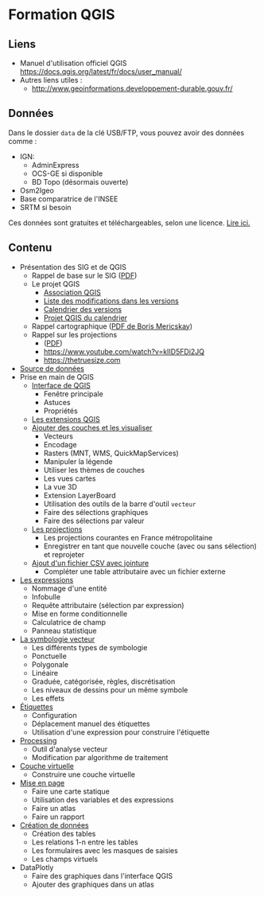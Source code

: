 # Formation QGIS

## Liens

* Manuel d'utilisation officiel QGIS https://docs.qgis.org/latest/fr/docs/user_manual/
* Autres liens utiles :
    * http://www.geoinformations.developpement-durable.gouv.fr/

## Données

Dans le dossier `data` de la clé USB/FTP, vous pouvez avoir des données comme :
 
* IGN:
    * AdminExpress
    * OCS-GE si disponible
    * BD Topo (désormais ouverte)
* Osm2Igeo
* Base comparatrice de l'INSEE
* SRTM si besoin

Ces données sont gratuites et téléchargeables, selon une licence. [Lire ici.](./source-de-donnees.md)

## Contenu

* Présentation des SIG et de QGIS
    * Rappel de base sur le SIG ([PDF](./media/pdf/01_intro_sig_formats.pdf))
    * Le projet QGIS
        * [Association QGIS](https://www.qgis.org/fr/site/getinvolved/governance/index.html) 
        * [Liste des modifications dans les versions](https://changelog.qgis.org/en/qgis/)
        * [Calendrier des versions](https://www.qgis.org/fr/site/getinvolved/development/roadmap.html#release-schedule)
        * [Projet QGIS du calendrier](https://github.com/Gustry/qgis-roadmap-project)
    * Rappel cartographique ([PDF de Boris Mericskay](./media/pdf/semiologie_graphique.pdf))
    * Rappel sur les projections
        * ([PDF](./media/pdf/02_projections.pdf))
        * https://www.youtube.com/watch?v=kIID5FDi2JQ
        * https://thetruesize.com
* [Source de données](./source-de-donnees.md)
* Prise en main de QGIS
    * [Interface de QGIS](./interface.md)
        * Fenêtre principale
        * Astuces
        * Propriétés
    * [Les extensions QGIS](./extensions.md)
    * [Ajouter des couches et les visualiser](./ajout-couches.md)
        * Vecteurs
        * Encodage
        * Rasters (MNT, WMS, QuickMapServices)
        * Manipuler la légende
        * Utiliser les thèmes de couches
        * Les vues cartes
        * La vue 3D
        * Extension LayerBoard
        * Utilisation des outils de la barre d'outil `vecteur`
        * Faire des sélections graphiques
        * Faire des sélections par valeur
    * [Les projections](./projections.md)
        * Les projections courantes en France métropolitaine
        * Enregistrer en tant que nouvelle couche (avec ou sans sélection) et reprojeter
    * [Ajout d'un fichier CSV avec jointure](./jointure-attributaire.md)
        * Compléter une table attributaire avec un fichier externe
* [Les expressions](./expressions.md)
    * Nommage d'une entité
    * Infobulle
    * Requête attributaire (sélection par expression)
    * Mise en forme conditionnelle
    * Calculatrice de champ
    * Panneau statistique
* [La symbologie vecteur](./symbologie-vecteur.md)
    * Les différents types de symbologie
    * Ponctuelle
    * Polygonale
    * Linéaire
    * Graduée, catégorisée, règles, discrétisation
    * Les niveaux de dessins pour un même symbole
    * Les effets
* [Étiquettes](./etiquettes.md)
    * Configuration
    * Déplacement manuel des étiquettes
    * Utilisation d'une expression pour construire l'étiquette
* [Processing](./processing.md)
    * Outil d'analyse vecteur
    * Modification par algorithme de traitement
* [Couche virtuelle](./couche-virtuelle.md)
    * Construire une couche virtuelle
* [Mise en page](./mise-en-page.md)
    * Faire une carte statique
    * Utilisation des variables et des expressions
    * Faire un atlas
    * Faire un rapport
* [Création de données](./formulaire.md)
    * Création des tables
    * Les relations 1-n entre les tables
    * Les formulaires avec les masques de saisies
    * Les champs virtuels
* DataPlotly
    * Faire des graphiques dans l'interface QGIS
    * Ajouter des graphiques dans un atlas
